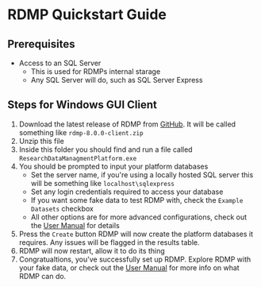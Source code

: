 # RDMP Quickstart Guide
## Prerequisites
- Access to an SQL Server
  - This is used for RDMPs internal starage
  - Any SQL Server will do, such as SQL Server Express

## Steps for Windows GUI Client
1. Download the latest release of RDMP from [GitHub](https://github.com/HicServices/RDMP/releases/latest). It will be called something like `rdmp-8.0.0-client.zip`
2. Unzip this file 
3. Inside this folder you should find and run a file called `ResearchDataManagmentPlatform.exe`
4. You should be prompted to input your platform databases
   * Set the server name, if you're using a locally hosted SQL server this will be something like `localhost\sqlexpress`
   * Set any login credentials required to access your database
   * If you want some fake data to test RDMP with, check the `Example Datasets` checkbox
   * All other options are for more advanced configurations, check out the [User Manual](./CodeTutorials/UserManual.md) for details
5. Press the `Create` button
    RDMP will now create the platform databases it requires. Any issues will be flagged in the results table.
6. RDMP will now restart, allow it to do its thing
7.  Congratualtions, you've successfully set up RDMP. Explore RDMP with your fake data, or check out  the [User Manual](./CodeTutorials/UserManual.md) for more info on what RDMP can do.
